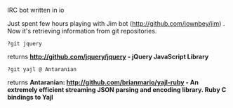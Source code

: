 IRC bot written in io

Just spent few hours playing with Jim bot (http://github.com/iownbey/jim) . Now it's retrieving information from git repositories.

    ?git jquery 
    
returns __http://github.com/jquery/jquery - jQuery JavaScript Library__

    ?git yajl @ Antaranian
    
returns __Antaranian: http://github.com/brianmario/yajl-ruby - An extremely efficient streaming JSON parsing and encoding library. Ruby C bindings to Yajl__    

